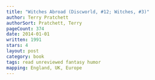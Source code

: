 ```yaml
---
title: "Witches Abroad (Discworld, #12; Witches, #3)"
author: Terry Pratchett
authorSort: Pratchett, Terry
pageCount: 374
date: 2014-01-01
written: 1991
stars: 4
layout: post
category: book
tags: read unreviewed fantasy humor
mapping: England, UK, Europe
---
```


